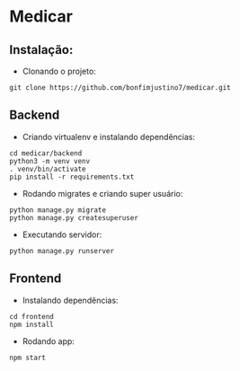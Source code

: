 # Medicar


## Instalação:
- Clonando o projeto:
```commandline
git clone https://github.com/bonfimjustino7/medicar.git
```
## Backend
- Criando virtualenv e instalando dependências: 
```commandline
cd medicar/backend
python3 -m venv venv
. venv/bin/activate
pip install -r requirements.txt
```
- Rodando migrates e criando super usuário:
```commandline
python manage.py migrate
python manage.py createsuperuser
```
- Executando servidor:
```commandline
python manage.py runserver
```
## Frontend
- Instalando dependências:
```commandline
cd frontend
npm install
```
- Rodando app:
```commandline
npm start
```